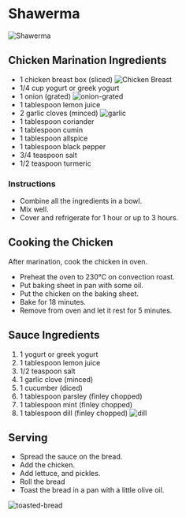 # Shawerma
![Shawerma](/images/shawerma/shawerma.png ':size=300')


## Chicken Marination Ingredients
- 1 chicken breast box (sliced)
![Chicken Breast](/images/chicken-breast-sliced.png ':size=100')
- 1/4 cup yogurt or greek yogurt 
- 1 onion (grated)
![onion-grated](/images/shawerma/onion-grated.png ':size=100')
- 1 tablespoon lemon juice
- 2 garlic cloves (minced)
![garlic](/images/minced-garlic.png ':size=100')
- 1 tablespoon coriander
- 1 tablespoon cumin
- 1 tablespoon allspice
- 1 tablespoon black pepper
- 3/4 teaspoon salt
- 1/2 teaspoon turmeric
### Instructions
- Combine all the ingredients in a bowl.
- Mix well.
- Cover and refrigerate for 1 hour or up to 3 hours.

## Cooking the Chicken
After marination, cook the chicken in oven.
- Preheat the oven to 230°C on convection roast.
- Put baking sheet in pan with some oil.
- Put the chicken on the baking sheet.
- Bake for 18 minutes.
- Remove from oven and let it rest for 5 minutes.

## Sauce Ingredients
1. 1 yogurt or greek yogurt
2. 1 tablespoon lemon juice
3. 1/2 teaspoon salt
4. 1 garlic clove (minced)
5. 1 cucumber (diced)
6. 1 tablespoon parsley (finley chopped)
7. 1 tablespoon mint (finley chopped)
8. 1 tablespoon dill (finley chopped)
![dill](/images/dill.png ':size=100')

## Serving
- Spread the sauce on the bread.
- Add the chicken.
- Add lettuce, and pickles.
- Roll the bread 
- Toast the bread in a pan with a little olive oil.

![toasted-bread](/images/shawerma/toasting-shawerma.png ':size=300')
